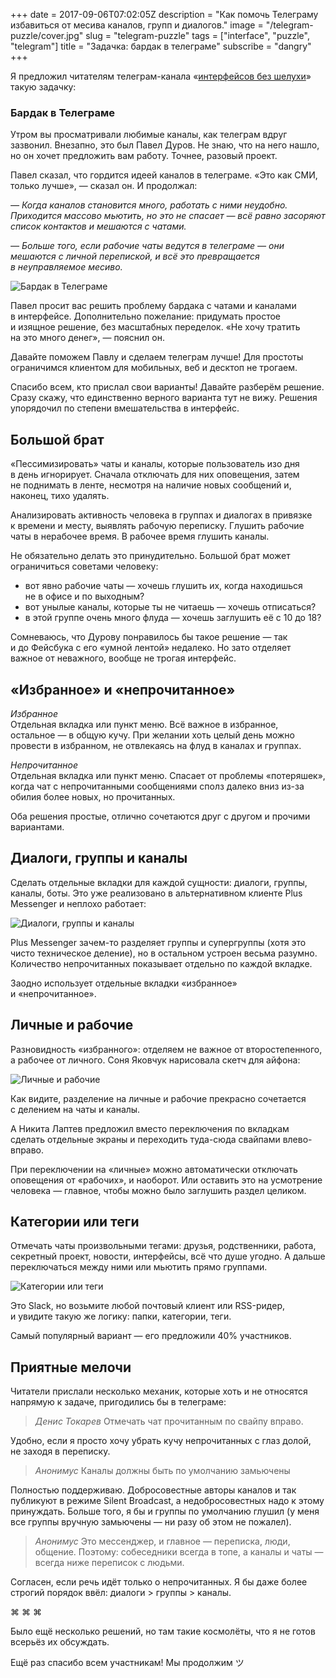 +++
date = 2017-09-06T07:02:05Z
description = "Как помочь Телеграму избавиться от месива каналов, групп и диалогов."
image = "/telegram-puzzle/cover.jpg"
slug = "telegram-puzzle"
tags = ["interface", "puzzle", "telegram"]
title = "Задачка: бардак в телеграме"
subscribe = "dangry"
+++

<div class="row">
<div class="col-xs-12 col-sm-10">
<p>Я предложил читателям телеграм-канала «<a href="https://t.me/dangry" class="nowrap">интерфейсов без шелухи</a>» такую задачку:</p>
</div>
</div>

<p></p>

<div class="boxed">
<h3>Бардак в Телеграме</h3>
<div class="row">
<div class="col-xs-12 col-sm-8">
<p>Утром вы просматривали любимые каналы, как телеграм вдруг зазвонил. Внезапно, это был Павел Дуров. Не знаю, что на него нашло, но он хочет предложить вам работу. Точнее, разовый проект.</p>
<p>Павел сказал, что гордится идеей каналов в телеграме. «Это как СМИ, только лучше», — сказал он. И продолжал:</p>
<p><em>— Когда каналов становится много, работать с ними неудобно. Приходится массово мьютить, но это не спасает — всё равно засоряют список контактов и мешаются с чатами.</em></p>
<p><em>— Больше того, если рабочие чаты ведутся в телеграме — они мешаются с личной перепиской, и всё это превращается в неуправляемое месиво.</em></p>
</div>
<div class="col-xs-12 col-sm-4">
<img alt="Бардак в Телеграме" src="telegram-task.png" class="img-bordered-thin">
</div>
</div>
<p>Павел просит вас решить проблему бардака с чатами и каналами в интерфейсе. Дополнительно пожелание: придумать простое и изящное решение, без масштабных переделок. «Не хочу тратить на это много денег», — пояснил он.</p>
<p>Давайте поможем Павлу и сделаем телеграм лучше! Для простоты ограничимся клиентом для мобильных, веб и десктоп не трогаем.</p>
</div>

Спасибо всем, кто прислал свои варианты! Давайте разберём решение. Сразу скажу, что единственно верного варианта тут не вижу. Решения упорядочил по степени вмешательства в интерфейс.

## Большой брат

«Пессимизировать» чаты и каналы, которые пользователь изо дня в день игнорирует. Сначала отключать для них оповещения, затем не поднимать в ленте, несмотря на наличие новых сообщений и, наконец, тихо удалять.

Анализировать активность человека в группах и диалогах в привязке к времени и месту, выявлять рабочую переписку. Глушить рабочие чаты в нерабочее время. В рабочее время глушить каналы.

Не обязательно делать это принудительно. Большой брат может ограничиться советами человеку:

- вот явно рабочие чаты — хочешь глушить их, когда находишься не в офисе и по выходным?
- вот унылые каналы, которые ты не читаешь — хочешь отписаться?
- в этой группе очень много флуда — хочешь заглушить её с 10 до 18?

Сомневаюсь, что Дурову понравилось бы такое решение — так и до Фейсбука с его «умной лентой» недалеко. Но зато отделяет важное от неважного, вообще не трогая интерфейс.

## «Избранное» и «непрочитанное»

<p><em>Избранное</em><br>
Отдельная вкладка или пункт меню. Всё важное в избранное, остальное — в общую кучу. При желании хоть целый день можно провести в избранном, не отвлекаясь на флуд в каналах и группах.</p>

<p><em>Непрочитанное</em><br>
Отдельная вкладка или пункт меню. Спасает от проблемы «потеряшек», когда чат с непрочитанными сообщениями сполз далеко вниз из-за обилия более новых, но прочитанных.</p>

Оба решения простые, отлично сочетаются друг с другом и прочими вариантами.

## Диалоги, группы и каналы

Сделать отдельные вкладки для каждой сущности: диалоги, группы, каналы, боты. Это уже реализовано в альтернативном клиенте Plus Messenger и неплохо работает:

<div class="row">
<div class="col-xs-12 col-sm-6 col-md-5">
<p><img alt="Диалоги, группы и каналы" src="telegram-tabs.png" class="img-bordered-thin"></p>
</div>
<div class="col-xs-12 col-sm-6">
<p>Plus Messenger зачем-то разделяет группы и супергруппы (хотя это чисто техническое деление), но в остальном устроен весьма разумно. Количество непрочитанных показывает отдельно по каждой вкладке.</p>
<p>Заодно использует отдельные вкладки «избранное» и «непрочитанное».</p>
</div>
</div>

## Личные и рабочие

Разновидность «избранного»: отделяем не важное от второстепенного, а рабочее от личного. Соня Яковчук нарисовала скетч для айфона:

<div class="row">
<div class="col-xs-12 col-sm-6 col-md-5">
<p><img alt="Личные и рабочие" src="telegram-personal-working.jpg"></p>
</div>
<div class="col-xs-12 col-sm-6">
<p>Как видите, разделение на личные и рабочие прекрасно сочетается с делением на чаты и каналы.</p>
<p>А Никита Лаптев предложил вместо переключения по вкладкам сделать отдельные экраны и переходить туда-сюда свайпами влево-вправо.</p>
<p>При переключении на «личные» можно автоматически отключать оповещения от «рабочих», и наоборот. Или оставить это на усмотрение человека — главное, чтобы можно было заглушить раздел целиком.</p>
</div>
</div>

## Категории или теги

Отмечать чаты произвольными тегами: друзья, родственники, работа, секретный проект, новости, интерфейсы, всё что душе угодно. А дальше переключаться между ними или мьютить прямо группами.

<div class="row">
<div class="col-xs-12 col-sm-6 col-md-5">
<p><img alt="Категории или теги" src="telegram-tags.png" class="img-bordered-thin"></p>
</div>
<div class="col-xs-12 col-sm-6">
<p>Это Slack, но возьмите любой почтовый клиент или RSS-ридер, и увидите такую же логику: папки, категории, теги.</p>
<p>Самый популярный вариант — его предложили 40% участников.</p>
</div>
</div>

## Приятные мелочи

Читатели прислали несколько механик, которые хоть и не относятся напрямую к задаче, пригодились бы в телеграме:

> _Денис Токарев_
> Отмечать чат прочитанным по свайпу вправо.

Удобно, если я просто хочу убрать кучу непрочитанных с глаз долой, не заходя в переписку.

> _Анонимус_
> Каналы должны быть по умолчанию замьючены

Полностью поддерживаю. Добросовестные авторы каналов и так публикуют в режиме Silent Broadcast, а недобросовестных надо к этому принуждать. Больше того, я бы и группы по умолчанию глушил (у меня все группы вручную замьючены — ни разу об этом не пожалел).

> _Анонимус_
> Это мессенджер, и главное — переписка, люди, общение. Поэтому: собеседники всегда в топе, а каналы и чаты — всегда ниже переписок с людьми.

Согласен, если речь идёт только о непрочитанных. Я бы даже более строгий порядок ввёл: диалоги > группы > каналы.

<p class="align-center">⌘ ⌘ ⌘</p>

Было ещё несколько решений, но там такие космолёты, что я не готов всерьёз их обсуждать.

Ещё раз спасибо всем участникам! Мы продолжим ツ
